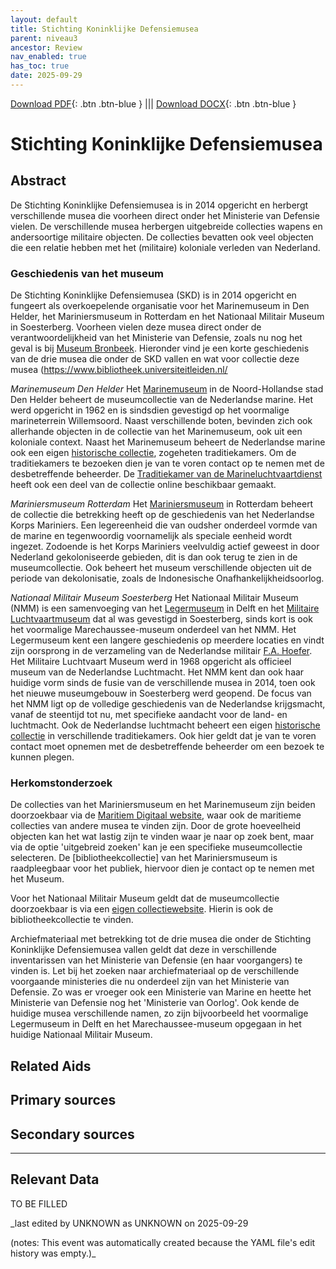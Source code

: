 ```yaml
---
layout: default
title: Stichting Koninklijke Defensiemusea
parent: niveau3
ancestor: Review
nav_enabled: true
has_toc: true
date: 2025-09-29
--- 
```



[Download PDF](https://raw.githubusercontent.com/colonial-heritage/research-guides-dev/refs/heads/main/EXPORTS/review/PDF/niveau3/Dutch/1KoninklijkeDefensieMus.pdf){: .btn .btn-blue } |||    [Download DOCX](https://raw.githubusercontent.com/colonial-heritage/research-guides-dev/refs/heads/main/EXPORTS/review/DOCX/niveau3/Dutch/1KoninklijkeDefensieMus.docx){: .btn .btn-blue }


# Stichting Koninklijke Defensiemusea


## Abstract

De Stichting Koninklijke Defensiemusea is in 2014 opgericht en herbergt verschillende musea die voorheen direct onder het Ministerie van Defensie vielen. De verschillende musea herbergen uitgebreide collecties wapens en andersoortige militaire objecten. De collecties bevatten ook veel objecten die een relatie hebben met het (militaire) koloniale verleden van Nederland.

### Geschiedenis van het museum

De Stichting Koninklijke Defensiemusea (SKD) is in 2014 opgericht en fungeert als overkoepelende organisatie voor het Marinemuseum in Den Helder, het Mariniersmuseum in Rotterdam en het Nationaal Militair Museum in Soesterberg. Voorheen vielen deze musea direct onder de verantwoordelijkheid van het Ministerie van Defensie, zoals nu nog het geval is bij [Museum Bronbeek](https://app.colonialcollections.nl/nl/research-aids/https%3A%2F%2Fn2t%252Enet%2Fark%3A%2F27023%2F3443ee68039071c8125b16cf2f813f6f). Hieronder vind je een korte geschiedenis van de drie musea die onder de SKD vallen en wat voor collectie deze musea (https://www.bibliotheek.universiteitleiden.nl/

_Marinemuseum Den Helder_
Het [Marinemuseum](http://www.wikidata.org/entity/Q17402020) in de Noord-Hollandse stad Den Helder beheert de museumcollectie van de Nederlandse marine. Het werd opgericht in 1962 en is sindsdien gevestigd op het voormalige marineterrein Willemsoord. Naast verschillende boten, bevinden zich ook allerhande objecten in de collectie van het Marinemuseum, ook uit een koloniale context. Naast het Marinemuseum beheert de Nederlandse marine ook een eigen [historische collectie](https://www.defensie.nl/onderwerpen/musea/defensiemusea/historische-verzameling-marine), zogeheten traditiekamers. Om de traditiekamers te bezoeken dien je van te voren contact op te nemen met de desbetreffende beheerder. De [Traditiekamer van de Marineluchtvaartdienst](https://www.marineluchtvaart.nl/cgi-bin/objecten.pl) heeft ook een deel van de collectie online beschikbaar gemaakt.

_Mariniersmuseum Rotterdam_
Het [Mariniersmuseum](http://www.wikidata.org/entity/Q2530385) in Rotterdam beheert de collectie die betrekking heeft op de geschiedenis van het Nederlandse Korps Mariniers. Een legereenheid die van oudsher onderdeel vormde van de marine en tegenwoordig voornamelijk als speciale eenheid wordt ingezet. Zodoende is het Korps Mariniers veelvuldig actief geweest in door Nederland gekoloniseerde gebieden, dit is dan ook terug te zien in de museumcollectie. Ook beheert het museum verschillende objecten uit de periode van dekolonisatie, zoals de Indonesische Onafhankelijkheidsoorlog.

_Nationaal Militair Museum Soesterberg_
Het Nationaal Militair Museum (NMM) is een samenvoeging van het [Legermuseum](http://www.wikidata.org/entity/Q1781661) in Delft en het [Militaire Luchtvaartmuseum](http://www.wikidata.org/entity/Q1934808) dat al was gevestigd in Soesterberg, sinds kort is ook het voormalige Marechaussee-museum onderdeel van het NMM. Het Legermuseum kent een langere geschiedenis op meerdere locaties en vindt zijn oorsprong in de verzameling van de Nederlandse militair [F.A. Hoefer](http://www.wikidata.org/entity/Q597251). Het Militaire Luchtvaart Museum werd in 1968 opgericht als officieel museum van de Nederlandse Luchtmacht. Het NMM kent dan ook haar huidige vorm sinds de fusie van de verschillende musea in 2014, toen ook het nieuwe museumgebouw in Soesterberg werd geopend. De focus van het NMM ligt op de volledige geschiedenis van de Nederlandse krijgsmacht, vanaf de steentijd tot nu, met specifieke aandacht voor de land- en luchtmacht. Ook de Nederlandse luchtmacht beheert een eigen [historische collectie](https://www.defensie.nl/onderwerpen/musea/defensiemusea/historische-verzamelingen-luchtmacht) in verschillende traditiekamers. Ook hier geldt dat je van te voren contact moet opnemen met de desbetreffende beheerder om een bezoek te kunnen plegen.

### Herkomstonderzoek

De collecties van het Mariniersmuseum en het Marinemuseum zijn beiden doorzoekbaar via de [Maritiem Digitaal website](https://www.maritiemdigitaal.nl/index.cfm?event=page.home), waar ook de maritieme collecties van andere musea te vinden zijn. Door de grote hoeveelheid objecten kan het wat lastig zijn te vinden waar je naar op zoek bent, maar via de optie 'uitgebreid zoeken' kan je een specifieke museumcollectie selecteren. De [bibliotheekcollectie] van het Mariniersmuseum is raadpleegbaar voor het publiek, hiervoor dien je contact op te nemen met het Museum.

Voor het Nationaal Militair Museum geldt dat de museumcollectie doorzoekbaar is via een [eigen collectiewebsite](https://collectie.nmm.nl/nl/collectie/?_ga=2.218030102.1046968903.1660553611-298675809.1660564803&_gac=1.83753444.1660642684.Cj0KCQjwgO2XBhCaARIsANrW2X0x1xCORvngvPpYGnoOtTAD60qrsYpipWn3sQ5KxajXrJPVRUtbvb4aAvJPEALw_wcB). Hierin is ook de bibliotheekcollectie te vinden. 

Archiefmateriaal met betrekking tot de drie musea die onder de Stichting Koninklijke Defensiemusea vallen geldt dat deze in verschillende inventarissen van het Ministerie van Defensie (en haar voorgangers) te vinden is. Let bij het zoeken naar archiefmateriaal op de verschillende voorgaande ministeries die nu onderdeel zijn van het Ministerie van Defensie. Zo was er vroeger ook een Ministerie van Marine en heette het Ministerie van Defensie nog het 'Ministerie van Oorlog'. Ook kende de huidige musea verschillende namen, zo zijn bijvoorbeeld het voormalige Legermuseum in Delft en het Marechaussee-museum opgegaan in het huidige Nationaal Militair Museum.


## Related Aids


## Primary sources

## Secondary sources



---
## Relevant Data 
TO BE FILLED

_last edited by UNKNOWN as UNKNOWN on 2025-09-29

(notes: This event was automatically created because the YAML file's edit history was empty.)_
        